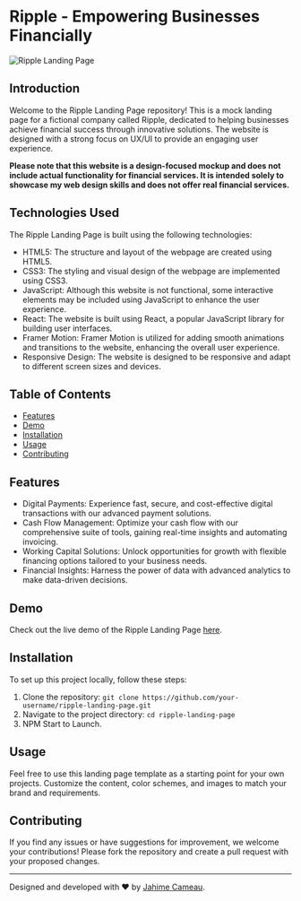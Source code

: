 # Ripple - Empowering Businesses Financially

![Ripple Landing Page](https://i.imgur.com/DYiXVxv.jpg)

## Introduction

Welcome to the Ripple Landing Page repository! This is a mock landing page for a fictional company called Ripple, dedicated to helping businesses achieve financial success through innovative solutions. The website is designed with a strong focus on UX/UI to provide an engaging user experience.

**Please note that this website is a design-focused mockup and does not include actual functionality for financial services. It is intended solely to showcase my web design skills and does not offer real financial services.**

## Technologies Used

The Ripple Landing Page is built using the following technologies:

- HTML5: The structure and layout of the webpage are created using HTML5.
- CSS3: The styling and visual design of the webpage are implemented using CSS3.
- JavaScript: Although this website is not functional, some interactive elements may be included using JavaScript to enhance the user experience.
- React: The website is built using React, a popular JavaScript library for building user interfaces.
- Framer Motion: Framer Motion is utilized for adding smooth animations and transitions to the website, enhancing the overall user experience.
- Responsive Design: The website is designed to be responsive and adapt to different screen sizes and devices.

## Table of Contents

- [Features](#features)
- [Demo](#demo)
- [Installation](#installation)
- [Usage](#usage)
- [Contributing](#contributing)

## Features

- Digital Payments: Experience fast, secure, and cost-effective digital transactions with our advanced payment solutions.
- Cash Flow Management: Optimize your cash flow with our comprehensive suite of tools, gaining real-time insights and automating invoicing.
- Working Capital Solutions: Unlock opportunities for growth with flexible financing options tailored to your business needs.
- Financial Insights: Harness the power of data with advanced analytics to make data-driven decisions.

## Demo

Check out the live demo of the Ripple Landing Page [here](https://ripple-alpha.vercel.app/).

## Installation

To set up this project locally, follow these steps:

1. Clone the repository: `git clone https://github.com/your-username/ripple-landing-page.git`
2. Navigate to the project directory: `cd ripple-landing-page`
3. NPM Start to Launch.

## Usage

Feel free to use this landing page template as a starting point for your own projects. Customize the content, color schemes, and images to match your brand and requirements.

## Contributing

If you find any issues or have suggestions for improvement, we welcome your contributions! Please fork the repository and create a pull request with your proposed changes.


---

Designed and developed with ❤️ by [Jahime Cameau](https://jahimecameau.com/).
